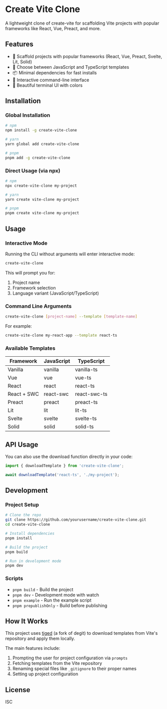 # Create Vite Clone

A lightweight clone of create-vite for scaffolding Vite projects with popular frameworks like React, Vue, Preact, and more. 

## Features

- 🚀 Scaffold projects with popular frameworks (React, Vue, Preact, Svelte, Lit, Solid)
- 🔄 Choose between JavaScript and TypeScript templates
- 📦 Minimal dependencies for fast installs
- 🧩 Interactive command-line interface
- 🎨 Beautiful terminal UI with colors

## Installation

### Global Installation

```bash
# npm
npm install -g create-vite-clone

# yarn
yarn global add create-vite-clone

# pnpm
pnpm add -g create-vite-clone
```

### Direct Usage (via npx)

```bash
# npm
npx create-vite-clone my-project

# yarn
yarn create vite-clone my-project

# pnpm
pnpm create vite-clone my-project
```

## Usage

### Interactive Mode

Running the CLI without arguments will enter interactive mode:

```bash
create-vite-clone
```

This will prompt you for:
1. Project name
2. Framework selection
3. Language variant (JavaScript/TypeScript)

### Command Line Arguments

```bash
create-vite-clone [project-name] --template [template-name]
```

For example:

```bash
create-vite-clone my-react-app --template react-ts
```

### Available Templates

| Framework | JavaScript | TypeScript |
|-----------|------------|------------|
| Vanilla   | vanilla    | vanilla-ts |
| Vue       | vue        | vue-ts     |
| React     | react      | react-ts   |
| React + SWC | react-swc | react-swc-ts |
| Preact    | preact     | preact-ts  |
| Lit       | lit        | lit-ts     |
| Svelte    | svelte     | svelte-ts  |
| Solid     | solid      | solid-ts   |

## API Usage

You can also use the download function directly in your code:

```javascript
import { downloadTemplate } from 'create-vite-clone';

await downloadTemplate('react-ts', './my-project');
```

## Development

### Project Setup

```bash
# Clone the repo
git clone https://github.com/yourusername/create-vite-clone.git
cd create-vite-clone

# Install dependencies
pnpm install

# Build the project
pnpm build

# Run in development mode
pnpm dev
```

### Scripts

- `pnpm build` - Build the project
- `pnpm dev` - Development mode with watch
- `pnpm example` - Run the example script
- `pnpm prepublishOnly` - Build before publishing

## How It Works

This project uses [tiged](https://github.com/tiged/tiged) (a fork of degit) to download templates from Vite's repository and apply them locally.

The main features include:
1. Prompting the user for project configuration via `prompts`
2. Fetching templates from the Vite repository
3. Renaming special files like `_gitignore` to their proper names
4. Setting up project configuration

## License

ISC 